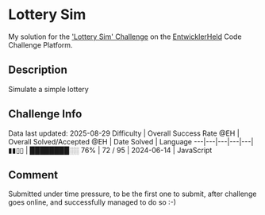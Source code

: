 # Lottery Sim

My solution for the ['Lottery Sim' Challenge](https://platform.entwicklerheld.de/challenge/lottery-sim?technology=JavaScript) on the [EntwicklerHeld](https://platform.entwicklerheld.de/) Code Challenge Platform.

## Description
Simulate a simple lottery

## Challenge Info
Data last updated: 2025-08-29
Difficulty | Overall Success Rate @EH | Overall Solved/Accepted @EH | Date Solved | Language
---|---|---|---|---|
▮▮▯▯ | ████████░░ 76% | 72 / 95 | 2024-06-14 | JavaScript

## Comment
Submitted under time pressure, to be the first one to submit, after challenge goes online, and successfully managed to do so :-)